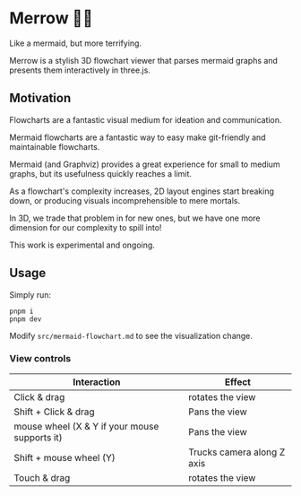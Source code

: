 # Merrow :mermaid:

Like a mermaid, but more terrifying.

Merrow is a stylish 3D flowchart viewer that parses mermaid graphs and presents them interactively in three.js.

## Motivation

Flowcharts are a fantastic visual medium for ideation and communication.

Mermaid flowcharts are a fantastic way to easy make git-friendly and maintainable flowcharts.

Mermaid (and Graphviz) provides a great experience for small to medium graphs, but its usefulness quickly reaches a limit.

As a flowchart's complexity increases, 2D layout engines start breaking down, or producing visuals incomprehensible to mere mortals.

In 3D, we trade that problem in for new ones, but we have one more dimension for our complexity to spill into!

This work is experimental and ongoing.

## Usage

Simply run:

```
pnpm i
pnpm dev
```

Modify `src/mermaid-flowchart.md` to see the visualization change.

### View controls

Interaction | Effect
---|---
Click & drag | rotates the view
Shift + Click & drag | Pans the view
mouse wheel (X & Y if your mouse supports it) | Pans the view
Shift + mouse wheel (Y)|Trucks camera along Z axis 
Touch & drag | rotates the view
